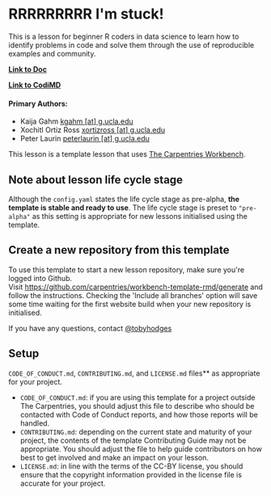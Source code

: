 # RRRRRRRRR I'm stuck!

This is a lesson for beginner R coders in data science to learn how to identify problems in code and solve them through the use of reproducible examples and community. 

[**Link to Doc**]()

[**Link to CodiMD**](https://codimd.carpentries.org/ElXZ2pJjTDGZsJjgvYs_Ig?both#Assessments%E2%80%93Notes-amp-discussion)

#### Primary Authors:

- Kaija Gahm [kgahm [at] g.ucla.edu](kgahm@g.ucla.edu)
- Xochitl Ortiz Ross [xortizross [at] g.ucla.edu](xortizross@g.ucla.edu)
- Peter Laurin [peterlaurin [at] g.ucla.edu](peterlaurin@g.ucla.edu)

This lesson is a template lesson that uses [The Carpentries Workbench][workbench].

## Note about lesson life cycle stage
Although the `config.yaml` states the life cycle stage as pre-alpha, **the template is stable and ready to use**. The life cycle stage is preset to `"pre-alpha"` as this setting is appropriate for new lessons initialised using the template.

## Create a new repository from this template

To use this template to start a new lesson repository, 
make sure you're logged into Github.   
Visit https://github.com/carpentries/workbench-template-rmd/generate
and follow the instructions.
Checking the 'Include all branches' option will save some time waiting for the first website build
when your new repository is initialised.

If you have any questions, contact [@tobyhodges](https://github.com/tobyhodges)

## Setup
   `CODE_OF_CONDUCT.md`, `CONTRIBUTING.md`, and `LICENSE.md` files**
   as appropriate for your project.
   -  `CODE_OF_CONDUCT.md`: 
      if you are using this template for a project outside The Carpentries,
      you should adjust this file to describe 
      who should be contacted with Code of Conduct reports,
      and how those reports will be handled.
   -  `CONTRIBUTING.md`:
      depending on the current state and maturity of your project,
      the contents of the template Contributing Guide may not be appropriate.
      You should adjust the file to help guide contributors on how best
      to get involved and make an impact on your lesson.
   -  `LICENSE.md`:
      in line with the terms of the CC-BY license,
      you should ensure that the copyright information 
      provided in the license file is accurate for your project.

[workbench]: https://carpentries.github.io/sandpaper-docs/
